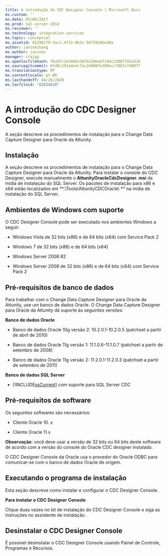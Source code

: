 ```yaml
---
title: A introdução do CDC Designer Console | Microsoft Docs
ms.custom: ''
ms.date: 03/06/2017
ms.prod: sql-server-2014
ms.reviewer: ''
ms.technology: integration-services
ms.topic: conceptual
ms.assetid: 45298179-4ac1-4723-8b3c-56f5926be40a
author: janinezhang
ms.author: janinez
manager: craigg
ms.openlocfilehash: fba97c2e348b238702206ebf194c2390f155ad16
ms.sourcegitcommit: 6fd8c1914de4c7ac24900fe388ecc7883c740077
ms.translationtype: MT
ms.contentlocale: pt-BR
ms.lasthandoff: 04/26/2020
ms.locfileid: "62834638"
---
```

# <a name="the-cdc-designer-console-introduction"></a>A introdução do CDC Designer Console
  A seção descreve os procedimentos de instalação para o Change Data Capture Designer para Oracle da Attunity.  
  
## <a name="installation"></a>Instalação  
 A seção descreve os procedimentos de instalação para o Change Data Capture Designer para Oracle da Attunity. Para instalar o console do CDC Designer, execute manualmente o **AttunityOracleCdcDesigner. msi** da mídia de instalação do SQL Server.  Os pacotes de instalação para x86 e x64 estão localizados em **.\Tools\AttunityCDCOracle\\ ** na mídia de instalação do SQL Server.  
  
## <a name="supported-windows-environments"></a>Ambientes de Windows com suporte  
 O CDC Designer Console pode ser executado nos ambientes Windows a seguir:  
  
-   Windows Vista de 32 bits (x86) e de 64 bits (x64) com Service Pack 2  
  
-   Windows 7 de 32 bits (x86) e de 64 bits (x64)  
  
-   Windows Server 2008 R2  
  
-   Windows Server 2008 de 32 bits (x86) e de 64 bits (x64) com Service Pack 2  
  
## <a name="database-prerequisites"></a>Pré-requisitos de banco de dados  
 Para trabalhar com o Change Data Capture Designer para Oracle da Attunity, use um banco de dados Oracle. O Change Data Capture Designer para Oracle da Attunity dá suporte às seguintes versões:  
  
 **Banco de dados Oracle**  
  
-   Banco de dados Oracle 10g versão 2: 10.2.0.1-10.2.0.5 (patchset a partir de abril de 2010)  
  
-   Banco de dados Oracle 11g versão 1: 11.1.0.6-11.1.0.7 (patchset a partir de setembro de 2008)  
  
-   Banco de dados Oracle 11g versão 2: 11.2.0.1-11.2.0.3 (patchset a partir de setembro de 2011)  
  
 **Banco de dados SQL Server**  
  
-   [!INCLUDE[ssCurrent](../../includes/sscurrent-md.md)] com suporte para SQL Server CDC  
  
## <a name="software-prerequisites"></a>Pré-requisitos de software  
 Os seguintes softwares são necessários:  
  
-   Cliente Oracle 10. x  
  
-   Cliente Oracle 11.x  
  
 **Observação**: você deve usar a versão de 32 bits ou 64 bits deste software de acordo com a versão do console do Oracle CDC designer instalado.  
  
 O CDC Designer Console da Oracle usa o provedor do Oracle ODBC para comunicar-se com o banco de dados Oracle de origem.  
  
## <a name="running-the-installation-program"></a>Executando o programa de instalação  
 Esta seção descreve como instalar e configurar o CDC Designer Console.  
  
 **Para instalar o CDC Designer Console**  
  
 Clique duas vezes no kit de instalação do CDC Designer Console e siga as instruções no assistente de instalação.  
  
## <a name="uninstalling-the-cdc-designer-console"></a>Desinstalar o CDC Designer Console  
 É possível desinstalar o CDC Designer Console usando Painel de Controle, Programas e Recursos.  
  
  
